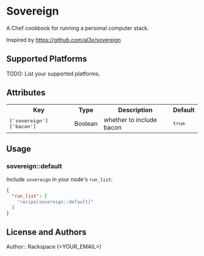 # Sovereign

A Chef cookbook for running a personal computer stack.

Inspired by https://github.com/al3x/sovereign

## Supported Platforms

TODO: List your supported platforms.

## Attributes

<table>
  <tr>
    <th>Key</th>
    <th>Type</th>
    <th>Description</th>
    <th>Default</th>
  </tr>
  <tr>
    <td><tt>['sovereign']['bacon']</tt></td>
    <td>Boolean</td>
    <td>whether to include bacon</td>
    <td><tt>true</tt></td>
  </tr>
</table>

## Usage

### sovereign::default

Include `sovereign` in your node's `run_list`:

```json
{
  "run_list": [
    "recipe[sovereign::default]"
  ]
}
```

## License and Authors

Author:: Rackspace (<YOUR_EMAIL>)
